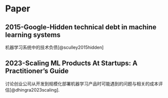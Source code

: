 # Paper

## 2015-Google-Hidden technical debt in machine learning systems
机器学习系统中的技术负债[@sculley2015hidden]

## 2023-Scaling ML Products At Startups: A Practitioner’s Guide
讨论创业公司从开发到规模化部署机器学习产品时可能遇到的问题与相关的成本评估[@dhingra2023scaling].
